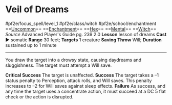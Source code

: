 # Veil of Dreams
#pf2e/focus_spell/level_1 #pf2e/class/witch #pf2e/school/enchantment 
==[Uncommon](Uncommon.md)== ==[Enchantment](Enchantment.md)== ==[Hex](Hex.md)== ==[Mental](Mental.md)== ==[Witch](Witch.md)==
*Source* Advanced Player's Guide pg. 239 2.0
**Lesson** lesson of dreams
**Cast** ► somatic
**Range** 30 feet; **Targets** 1 creature
**Saving Throw** Will; **Duration** sustained up to 1 minute

---
You draw the target into a drowsy state, causing daydreams and sluggishness. The target must attempt a Will save.

**Critical Success** The target is unaffected.
**Success** The target takes a –1 status penalty to Perception, attack rolls, and Will saves. This penalty increases to –2 for Will saves against sleep effects.
**Failure** As success, and any time the target uses a concentrate action, it must succeed at a DC 5 flat check or the action is disrupted.